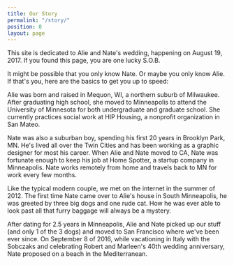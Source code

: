 ```yaml
---
title: Our Story
permalink: "/story/"
position: 0
layout: page
---
```


This site is dedicated to Alie and Nate's wedding, happening on August 19, 2017. If you found this page, you are one lucky S.O.B.

It might be possible that you only know Nate. Or maybe you only know Alie. If that's you, here are the basics to get you up to speed:

Alie was born and raised in Mequon, WI, a northern suburb of Milwaukee. After graduating high school, she moved to Minneapolis to attend the University of Minnesota for both undergraduate and graduate school. She currently practices social work at HIP Housing, a nonprofit organization in San Mateo. 

Nate was also a suburban boy, spending his first 20 years in Brooklyn Park, MN. He's lived all over the Twin Cities and has been working as a graphic designer for most his career. When Alie and Nate moved to CA, Nate was fortunate enough to keep his job at Home Spotter, a startup company in Minneapolis. Nate works remotely from home and travels back to MN for work every few months.

Like the typical modern couple, we met on the internet in the summer of 2012. The first time Nate came over to Alie's house in South Minneapolis, he was greeted by three big dogs and one rude cat. How he was ever able to look past all that furry baggage will always be a mystery. 

After dating for 2.5 years in Minneapolis, Alie and Nate picked up our stuff (and only 1 of the 3 dogs) and moved to San Francisco where we've been ever since.  On September 8 of 2016, while vacationing in Italy with the Sobczaks and celebrating Robert and Marleen's 40th wedding anniversary, Nate proposed on a beach in the Mediterranean. 

